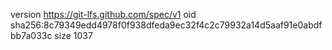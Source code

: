 version https://git-lfs.github.com/spec/v1
oid sha256:8c79349edd4978f0f938dfeda9ec32f4c2c79932a14d5aaf91e0abdfbb7a033c
size 1037
